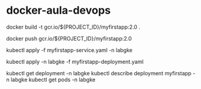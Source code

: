 # docker-aula-devops

docker build -t gcr.io/${PROJECT_ID}/myfirstapp:2.0 .
		  
docker push gcr.io/${PROJECT_ID}/myfirstapp:2.0

kubectl apply -f myfirstapp-service.yaml -n labgke

kubectl apply -n labgke -f myfirstapp-deployment.yaml

kubectl get deployment -n labgke
kubectl describe deployment myfirstapp -n labgke
kubectl get pods -n labgke
